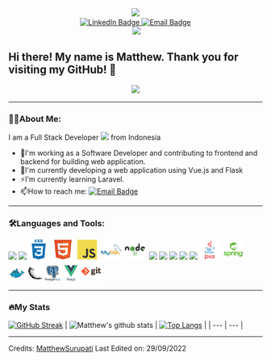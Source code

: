 <div id="header" align="center">
  <img src="https://i.giphy.com/media/v1.Y2lkPTc5MGI3NjExNGpic2xxeGlrZmp6bHQ1cDZ3a2Zha21pY2FpcDlianNqeXhwMjhvOSZlcD12MV9pbnRlcm5hbF9naWZfYnlfaWQmY3Q9cw/M9gbBd9nbDrOTu1Mqx/giphy.gif" width="100"/>
  <div id="badges">
    <a href="https://www.linkedin.com/in/matthew-daniel-surupati">
      <img src="https://img.shields.io/badge/LinkedIn-blue?style=for-the-badge&logo=linkedin&logoColor=white" alt="LinkedIn Badge"/>
    </a>
    <a href="mailto:matthewdanielsurupati@gmail.com">
      <img src="https://img.shields.io/badge/Email-red?style=for-the-badge&logo=gmail&logoColor=white" alt="Email Badge"/>
    </a>
  </div>
  <img src="https://komarev.com/ghpvc/?username=MatthewSurupati&style=flat-square&color=blue" alt=""/>
  <a href="https://github.com/MatthewSurupati">
    <img src="https://img.shields.io/github/followers/MatthewSurupati?label=Follow&style=social"/>
  </a>
</div>

## Hi there! My name is Matthew. Thank you for visiting my GitHub! 👋

<div align="center">
  <img src="https://i.giphy.com/media/v1.Y2lkPTc5MGI3NjExamtxOGhzYzRyNjYxd2ZtcXJmaHQ1ejM4bTV4NWQ4czRoMGlrbHBtaCZlcD12MV9pbnRlcm5hbF9naWZfYnlfaWQmY3Q9Zw/5k1Wu87CzkDfrx0Xwj/giphy.gif">
</div>

---

### 👨‍💻About Me:
I am a Full Stack Developer <img src="https://media.giphy.com/media/WUlplcMpOCEmTGBtBW/giphy.gif" width="30"> from Indonesia

- 🔭I'm working as a Software Developer and contributing to frontend and backend for building web application.
- 🌱I'm currently developing a web application using Vue.js and Flask
- ⚡I'm currently learning Laravel.
- 📫How to reach me: [![Email Badge](https://img.shields.io/badge/-Email-red?style=flat&logo=Gmail&logoColor=white)](mailto:matthewdanielsurupati@gmail.com)

---

### 🛠️Languages and Tools:
<div>
  <img width ='32px' src ='https://raw.githubusercontent.com/rahulbanerjee26/githubAboutMeGenerator/main/icons/python.svg'>
  <img width ='32px' src="https://img.icons8.com/color/48/null/tailwindcss.png"/>
  <img src="https://github.com/devicons/devicon/blob/master/icons/css3/css3-plain-wordmark.svg"  title="CSS3" alt="CSS" width="40" height="40"/>&nbsp;
  <img src="https://github.com/devicons/devicon/blob/master/icons/html5/html5-original.svg" title="HTML5" alt="HTML" width="40" height="40"/>&nbsp;
  <img src="https://github.com/devicons/devicon/blob/master/icons/javascript/javascript-original.svg" title="JavaScript" alt="JavaScript" width="40" height="40"/>&nbsp;
  <img src="https://github.com/devicons/devicon/blob/master/icons/mysql/mysql-original-wordmark.svg" title="MySQL"  alt="MySQL" width="40" height="40"/>&nbsp;
  <img src="https://github.com/devicons/devicon/blob/master/icons/nodejs/nodejs-original-wordmark.svg" title="NodeJS" alt="NodeJS" width="40" height="40"/>&nbsp;
  <img width ='32px' src ='https://img.icons8.com/dusk/344/php-logo.png'>
  <img width ='32px' src ='https://raw.githubusercontent.com/rahulbanerjee26/githubAboutMeGenerator/main/icons/sqlite.svg'>
  <img width ='32px' src ='https://img.icons8.com/color/344/numpy.png'>
  <img width ='32px' src ='https://raw.githubusercontent.com/rahulbanerjee26/githubAboutMeGenerator/main/icons/scikit.svg'>
  <img width ='32px' src ='https://raw.githubusercontent.com/rahulbanerjee26/githubAboutMeGenerator/main/icons/sqlite.svg'>
  <img src="https://github.com/devicons/devicon/blob/master/icons/java/java-original-wordmark.svg" title="Java" alt="Java" width="40" height="40"/>&nbsp;
  <img src="https://github.com/devicons/devicon/blob/master/icons/spring/spring-original-wordmark.svg" title="Spring" alt="Spring" width="40" height="40"/>&nbsp;
  <img width="32px" src="https://github.com/devicons/devicon/blob/master/icons/docker/docker-original.svg"/>
  <img width="32px" src="https://github.com/devicons/devicon/blob/master/icons/flask/flask-original.svg"/>
  <img width="32px" src="https://github.com/devicons/devicon/blob/master/icons/postgresql/postgresql-original-wordmark.svg"/>
  <img width="32px" src="https://github.com/devicons/devicon/blob/master/icons/vuejs/vuejs-original-wordmark.svg"/>
  <img src="https://github.com/devicons/devicon/blob/master/icons/git/git-original-wordmark.svg" title="Git" **alt="Git" width="40" height="40"/>
</div>

---

### 🔥My Stats
[![GitHub Streak](http://github-readme-streak-stats.herokuapp.com?user=MatthewSurupati&theme=dark&background=000000)](https://git.io/streak-stats)
| ![Matthew's github stats](https://github-readme-stats.vercel.app/api?username=MatthewSurupati&show_icons=true&theme=dark&background=000000) | [![Top Langs](https://github-readme-stats.vercel.app/api/top-langs/?username=MatthewSurupati&layout=compact&theme=dark&background=000000)](https://github.com/anuraghazra/github-readme-stats) |
| --- | --- |

-----
Credits: [MatthewSurupati](https://github.com/MatthewSurupati)
Last Edited on: 29/09/2022
<!--
**MatthewSurupati/MatthewSurupati** is a ✨ _special_ ✨ repository because its `README.md` (this file) appears on your GitHub profile.

Here are some ideas to get you started:

- 🔭 I’m currently working on ...
- 🌱 I’m currently learning ...
- 👯 I’m looking to collaborate on ...
- 🤔 I’m looking for help with ...
- 💬 Ask me about ...
- 📫 How to reach me: ...
- 😄 Pronouns: ...
- ⚡ Fun fact: ...
-->
